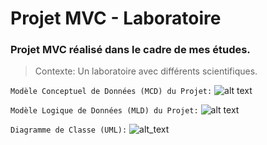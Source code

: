 # Projet MVC - Laboratoire

### Projet MVC réalisé dans le cadre de mes études. 
> Contexte: Un laboratoire avec différents scientifiques.


```Modèle Conceptuel de Données (MCD) du Projet:```
![alt text](https://i.ibb.co/YQgpQ0f/MCD.png)



```Modèle Logique de Données (MLD) du Projet:```
![alt text](https://i.ibb.co/Y2WYqM0/MLD.png)


```Diagramme de Classe (UML):```
![alt_text](https://i.ibb.co/NxR9yNc/UML.png)
